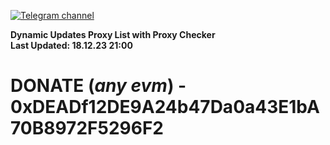 [![Telegram channel](https://img.shields.io/endpoint?url=https://runkit.io/damiankrawczyk/telegram-badge/branches/master?url=https://t.me/n4z4v0d)](https://t.me/n4z4v0d) 

**Dynamic Updates Proxy List with Proxy Checker**  
**Last Updated: 18.12.23 21:00**

# DONATE (_any evm_) - 0xDEADf12DE9A24b47Da0a43E1bA70B8972F5296F2
